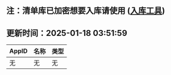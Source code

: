 ## 注：清单库已加密想要入库请使用 ([入库工具](https://github.com/BlankTMing/ManifestAutoUpdate/releases))

## 更新时间：2025-01-18 03:51:59
| AppID | 名称 | 类型  |
| :-------------------- | :----------------------------- | :----------- |
| 无 | 无 | 无 |
